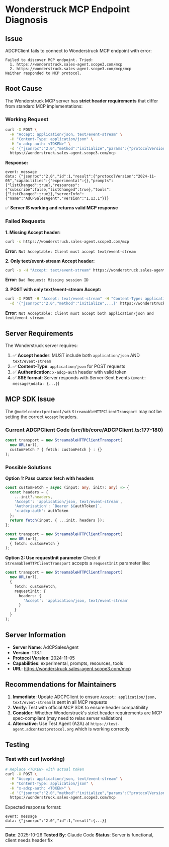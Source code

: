# Wonderstruck MCP Endpoint Diagnosis

## Issue
ADCPClient fails to connect to Wonderstruck MCP endpoint with error:
```
Failed to discover MCP endpoint. Tried:
  1. https://wonderstruck.sales-agent.scope3.com/mcp
  2. https://wonderstruck.sales-agent.scope3.com/mcp/mcp
Neither responded to MCP protocol.
```

## Root Cause
The Wonderstruck MCP server has **strict header requirements** that differ from standard MCP implementations:

### Working Request
```bash
curl -X POST \
  -H "Accept: application/json, text/event-stream" \
  -H "Content-Type: application/json" \
  -H "x-adcp-auth: <TOKEN>" \
  -d '{"jsonrpc":"2.0","method":"initialize","params":{"protocolVersion":"2024-11-05","clientInfo":{"name":"test","version":"1.0.0"},"capabilities":{}},"id":1}' \
  https://wonderstruck.sales-agent.scope3.com/mcp
```

**Response:**
```
event: message
data: {"jsonrpc":"2.0","id":1,"result":{"protocolVersion":"2024-11-05","capabilities":{"experimental":{},"prompts":{"listChanged":true},"resources":{"subscribe":false,"listChanged":true},"tools":{"listChanged":true}},"serverInfo":{"name":"AdCPSalesAgent","version":"1.13.1"}}}
```

✅ **Server IS working and returns valid MCP response**

### Failed Requests

**1. Missing Accept header:**
```bash
curl -s https://wonderstruck.sales-agent.scope3.com/mcp
```
**Error:** `Not Acceptable: Client must accept text/event-stream`

**2. Only text/event-stream Accept header:**
```bash
curl -s -H "Accept: text/event-stream" https://wonderstruck.sales-agent.scope3.com/mcp
```
**Error:** `Bad Request: Missing session ID`

**3. POST with only text/event-stream Accept:**
```bash
curl -X POST -H "Accept: text/event-stream" -H "Content-Type: application/json" \
  -d '{"jsonrpc":"2.0","method":"initialize",...}' https://wonderstruck.sales-agent.scope3.com/mcp
```
**Error:** `Not Acceptable: Client must accept both application/json and text/event-stream`

## Server Requirements

The Wonderstruck server requires:
1. ✅ **Accept header**: MUST include both `application/json` AND `text/event-stream`
2. ✅ **Content-Type**: `application/json` for POST requests
3. ✅ **Authentication**: `x-adcp-auth` header with valid token
4. ✅ **SSE format**: Server responds with Server-Sent Events (`event: message\ndata: {...}`)

## MCP SDK Issue

The `@modelcontextprotocol/sdk` `StreamableHTTPClientTransport` may not be setting the correct `Accept` headers.

### Current ADCPClient Code (src/lib/core/ADCPClient.ts:177-180)
```typescript
const transport = new StreamableHTTPClientTransport(
  new URL(url),
  customFetch ? { fetch: customFetch } : {}
);
```

### Possible Solutions

**Option 1: Pass custom fetch with headers**
```typescript
const customFetch = async (input: any, init?: any) => {
  const headers = {
    ...init?.headers,
    'Accept': 'application/json, text/event-stream',
    'Authorization': `Bearer ${authToken}`,
    'x-adcp-auth': authToken
  };
  return fetch(input, { ...init, headers });
};

const transport = new StreamableHTTPClientTransport(
  new URL(url),
  { fetch: customFetch }
);
```

**Option 2: Use requestInit parameter**
Check if `StreamableHTTPClientTransport` accepts a `requestInit` parameter like:
```typescript
const transport = new StreamableHTTPClientTransport(
  new URL(url),
  {
    fetch: customFetch,
    requestInit: {
      headers: {
        'Accept': 'application/json, text/event-stream'
      }
    }
  }
);
```

## Server Information
- **Server Name**: AdCPSalesAgent
- **Version**: 1.13.1
- **Protocol Version**: 2024-11-05
- **Capabilities**: experimental, prompts, resources, tools
- **URL**: https://wonderstruck.sales-agent.scope3.com/mcp

## Recommendations for Maintainers

1. **Immediate**: Update ADCPClient to ensure `Accept: application/json, text/event-stream` is sent in all MCP requests
2. **Verify**: Test with official MCP SDK to ensure header compatibility
3. **Consider**: Whether Wonderstruck's strict header requirements are MCP spec-compliant (may need to relax server validation)
4. **Alternative**: Use Test Agent (A2A) at `https://test-agent.adcontextprotocol.org` which is working correctly

## Testing

### Test with curl (working)
```bash
# Replace <TOKEN> with actual token
curl -X POST \
  -H "Accept: application/json, text/event-stream" \
  -H "Content-Type: application/json" \
  -H "x-adcp-auth: <TOKEN>" \
  -d '{"jsonrpc":"2.0","method":"initialize","params":{"protocolVersion":"2024-11-05","clientInfo":{"name":"AdCP-Client","version":"1.0.0"},"capabilities":{}},"id":1}' \
  https://wonderstruck.sales-agent.scope3.com/mcp
```

Expected response format:
```
event: message
data: {"jsonrpc":"2.0","id":1,"result":{...}}
```

---

**Date**: 2025-10-26
**Tested By**: Claude Code
**Status**: Server is functional, client needs header fix

